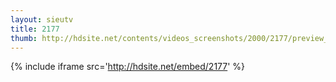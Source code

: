 ```yaml
---
layout: sieutv
title: 2177
thumb: http://hdsite.net/contents/videos_screenshots/2000/2177/preview_360p.mp4.jpg
---
```

{% include iframe src='http://hdsite.net/embed/2177' %}
 

